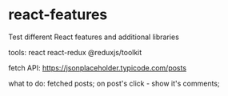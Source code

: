# react-features
Test different React features and additional libraries

tools:
react
react-redux
@reduxjs/toolkit

fetch API:
https://jsonplaceholder.typicode.com/posts

what to do:
fetched posts; on post's click - show it's comments;